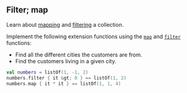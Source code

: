 ## Filter; map

Learn about [mapping](https://kotlinlang.org/docs/reference/collection-transformations.html#mapping) and 
[filtering](https://kotlinlang.org/docs/reference/collection-filtering.html#filtering-by-predicate) a collection.

Implement the following extension functions
using the
[`map`](https://kotlinlang.org/api/latest/jvm/stdlib/kotlin.collections/kotlin.-iterable/map.html) and
[`filter`](https://kotlinlang.org/api/latest/jvm/stdlib/kotlin.collections/kotlin.-iterable/filter.html) 
functions:
- Find all the different cities the customers are from.
- Find the customers living in a given city.

```kotlin
val numbers = listOf(1, -1, 2)
numbers.filter { it &gt; 0 } == listOf(1, 2)
numbers.map { it * it } == listOf(1, 1, 4)
```
